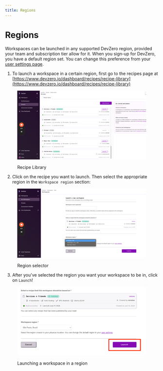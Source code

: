 ```yaml
---
title: Regions
---
```

# Regions

Workspaces can be launched in any supported DevZero region, provided your team and subscription tier allow for it. When you sign-up for DevZero, you have a default region set. You can change this preference from your [user settings page](https://www.devzero.io/dashboard/settings/user-settings).

1. To launch a workspace in a certain region, first go to the recipes page at [https://www.devzero.io/dashboard/recipes/recipe-library](https://www.devzero.io/dashboard/recipes/recipe-library)

<figure><img src="../../.gitbook/assets/recipes.png" alt=""><figcaption><p>Recipe Library</p></figcaption></figure>

2. Click on the recipe you want to launch. Then select the appropriate region in the `Workspace region` section:

<figure><img src="../../.gitbook/assets/region-selector.png" alt=""><figcaption><p>Region selector</p></figcaption></figure>

3. After you've selected the region you want your workspace to be in, click on `Launch`!

<figure><img src="../../.gitbook/assets/launch-workspace-with-region.png" alt=""><figcaption><p>Launching a workspace in a region</p></figcaption></figure>
